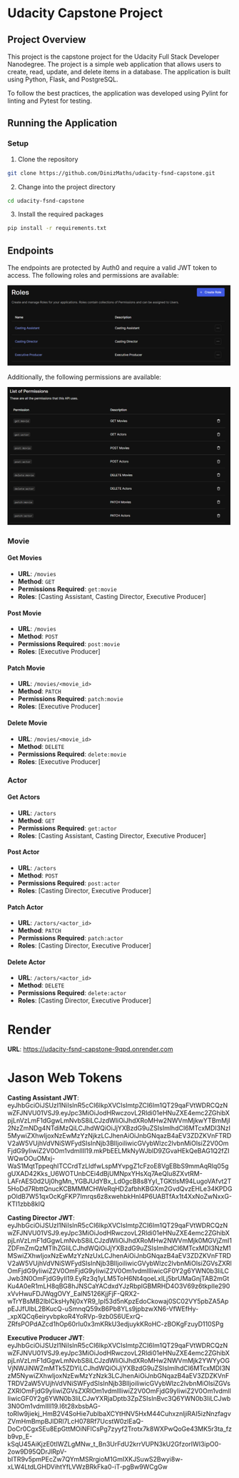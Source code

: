 # Udacity Capstone Project

## Project Overview

This project is the capstone project for the Udacity Full Stack Developer Nanodegree. The project is a simple web application that allows users to create, read, update, and delete items in a database. The application is built using Python, Flask, and PostgreSQL.

To follow the best practices, the application was developed using Pylint for linting and Pytest for testing.

## Running the Application

### Setup

1. Clone the repository

```bash
git clone https://github.com/DinizMaths/udacity-fsnd-capstone.git
```

2. Change into the project directory

```bash
cd udacity-fsnd-capstone
```

3. Install the required packages

```bash
pip install -r requirements.txt
```

## Endpoints

The endpoints are protected by Auth0 and require a valid JWT token to access. The following roles and permissions are available:

<img src="./figures/roles.png" alt="Auth0 Roles" width="500"/>

Additionally, the following permissions are available:

<img src="./figures/permissions.png" alt="Auth0 Permissions" width="500"/>

### Movie

#### Get Movies

- **URL**: `/movies`
- **Method**: `GET`
- **Permissions Required**: `get:movie`
- **Roles**: [Casting Assistant, Casting Director, Executive Producer]

#### Post Movie

- **URL**: `/movies`
- **Method**: `POST`
- **Permissions Required**: `post:movie`
- **Roles**: [Executive Producer]

#### Patch Movie

- **URL**: `/movies/<movie_id>`
- **Method**: `PATCH`
- **Permissions Required**: `patch:movie`
- **Roles**: [Executive Producer]

#### Delete Movie

- **URL**: `/movies/<movie_id>`
- **Method**: `DELETE`
- **Permissions Required**: `delete:movie`
- **Roles**: [Executive Producer]

### Actor

#### Get Actors

- **URL**: `/actors`
- **Method**: `GET`
- **Permissions Required**: `get:actor`
- **Roles**: [Casting Assistant, Casting Director, Executive Producer]

#### Post Actor

- **URL**: `/actors`
- **Method**: `POST`
- **Permissions Required**: `post:actor`
- **Roles**: [Casting Director, Executive Producer]

#### Patch Actor

- **URL**: `/actors/<actor_id>`
- **Method**: `PATCH`
- **Permissions Required**: `patch:actor`
- **Roles**: [Casting Director, Executive Producer]

#### Delete Actor

- **URL**: `/actors/<actor_id>`
- **Method**: `DELETE`
- **Permissions Required**: `delete:actor`
- **Roles**: [Casting Director, Executive Producer]

# Render

**URL**: https://udacity-fsnd-capstone-9qpd.onrender.com

# Jason Web Tokens

**Casting Assistant JWT**: eyJhbGciOiJSUzI1NiIsInR5cCI6IkpXVCIsImtpZCI6Im1QT29qaFVtWDRCQzNwZFJNVU01VSJ9.eyJpc3MiOiJodHRwczovL2Rldi01eHNuZXE4emc2ZGhibXpjLnVzLmF1dGgwLmNvbS8iLCJzdWIiOiJhdXRoMHw2NWVmMjkwYTBmMjI2NzZmNDg4NTdiMzQiLCJhdWQiOiJjYXBzdG9uZSIsImlhdCI6MTcxMDI3NzI5MywiZXhwIjoxNzEwMzYzNjkzLCJhenAiOiJnbGNqazB4aEV3ZDZKVnFTRDV2aW5VUjhVdVNiSWFydSIsInNjb3BlIjoiIiwicGVybWlzc2lvbnMiOlsiZ2V0OmFjdG9yIiwiZ2V0Om1vdmllIl19.mkPbEELMkNyWJblD9ZGvaHEkQeBAG1Q2fZIWQwOOuOMxj-WaS1MqtTppeqhITCCrdTzLldfwLspMYvpgZ1cFzoE8VgEBbS9mmAqRlq05ggUXAD42Kks_U6WOTUnbCEi4dBjUMNpxYHsXq7AeQIu8ZXvtRM-LAFrAES0d2Uj0hgMn_YGBJUdYBx_Ld0gcB8s8YyI_TGKtIsM94LugoVAfvt2T5HoDd7RbttQnucKCBMMMCHWeRqHD2afbhKBGXm2GvdQvzEHLe34KPDGpOldB7W51qxOcKgFKP7Imrqs6z8xwehbkHnl4P6UABTfAx1t4XxNoZwNxxG-KTI1zbb8kIQ

**Casting Director JWT**: eyJhbGciOiJSUzI1NiIsInR5cCI6IkpXVCIsImtpZCI6Im1QT29qaFVtWDRCQzNwZFJNVU01VSJ9.eyJpc3MiOiJodHRwczovL2Rldi01eHNuZXE4emc2ZGhibXpjLnVzLmF1dGgwLmNvbS8iLCJzdWIiOiJhdXRoMHw2NWVmMjk0MGVjZmI1ZDFmZmQzMTlhZGIiLCJhdWQiOiJjYXBzdG9uZSIsImlhdCI6MTcxMDI3NzM1MSwiZXhwIjoxNzEwMzYzNzUxLCJhenAiOiJnbGNqazB4aEV3ZDZKVnFTRDV2aW5VUjhVdVNiSWFydSIsInNjb3BlIjoiIiwicGVybWlzc2lvbnMiOlsiZGVsZXRlOmFjdG9yIiwiZ2V0OmFjdG9yIiwiZ2V0Om1vdmllIiwicGF0Y2g6YWN0b3IiLCJwb3N0OmFjdG9yIl19.EyRz3q1yLM5ToH6Nt4qoeLxlLj5brUMaGnjTAB2mGtKu4A0eR1mLH8qBG8hJNSCaYACdxdYJzRbplGBMRHD4O3V69z6tkplIe290xVvHwuFDJWqgOVY_EalN5126KjjFjF-QRX2-wTrYBsMB2lblCksHyNj0xYR9_Ipl53d5nKpzEdoCkowaj0SC02VY5pbZA5AppEJJfUlbL2BKucQ-uSmnqQ59xB6Pb8YLs9jpbzwXN6-VfWEfHy-_xpXQCq6eiryvbpkoR4YoRVp-9zb0S6UExrQ-ZRfsPOPdAZcd1hOp60rIu0x3mKRkU3edjuykKRoHC-zBOKgFzuyD110SPg

**Executive Producer JWT**: eyJhbGciOiJSUzI1NiIsInR5cCI6IkpXVCIsImtpZCI6Im1QT29qaFVtWDRCQzNwZFJNVU01VSJ9.eyJpc3MiOiJodHRwczovL2Rldi01eHNuZXE4emc2ZGhibXpjLnVzLmF1dGgwLmNvbS8iLCJzdWIiOiJhdXRoMHw2NWVmMjk2YWYyOGVjNWJiNWZmMTk5ZDYiLCJhdWQiOiJjYXBzdG9uZSIsImlhdCI6MTcxMDI3NzM5NywiZXhwIjoxNzEwMzYzNzk3LCJhenAiOiJnbGNqazB4aEV3ZDZKVnFTRDV2aW5VUjhVdVNiSWFydSIsInNjb3BlIjoiIiwicGVybWlzc2lvbnMiOlsiZGVsZXRlOmFjdG9yIiwiZGVsZXRlOm1vdmllIiwiZ2V0OmFjdG9yIiwiZ2V0Om1vdmllIiwicGF0Y2g6YWN0b3IiLCJwYXRjaDptb3ZpZSIsInBvc3Q6YWN0b3IiLCJwb3N0Om1vdmllIl19.I6t28xbsbAG-toRIw9jiekj_HmB2V4SoHie7ubIbaXCYtHNV5HxM44CuhxznljiRAI5izNnzfagvZVmHmBmpBJlDRl7LcH078Rf7UcstW0zlEaQ-DoCr0CgxSEu8EpGttMOiNFlCsPg7zyyf2Trotx7k8WXPwQoGe43MK5r3ta_fzb9vp_E-kSqU45AiKjzE0tIWZLgMNw_t_Bn3UrFdU2krrVUPN3kU2GfzorIWI3ipO0-2ow9D95QDrJlRpV-bITR9v5pmPEcZw7QYmMSRrgioM1GmIXKJSuwS2Bwyi8w-xLW4LtdLGHDVihtYfLVWzBRkFka0-iT-pgBw9WCgGw